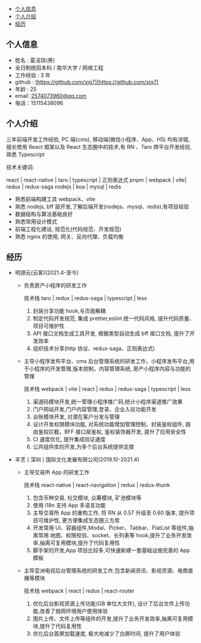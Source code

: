 - [个人信息](./index.html#个人信息)
- [个人介绍](./index.html#个人介绍)
- [经历](./index.html#经历)

## 个人信息

- 姓名 : 夏洁琼(男)
- 全日制统招本科 / 南华大学 / 网络工程
- 工作经验 : 3 年
- github : [https://github.com/xjq7](https://github.com/xjq7)
- 年龄 : 25
- email :2574073960@qq.com
- 电话：15115438096

## 个人介绍

三年前端开发工作经验, PC 端(cms), 移动端(微信小程序、App、H5) 均有涉猎, 擅长使用 React 框架以及 React 生态圈中的技术,有 RN 、Taro 跨平台开发经验,熟悉 Typescript

技术关键词:

react | react-native | taro | typescript | 正则表达式
pnpm | webpack | vite| redux | redux-saga
nodejs | koa | mysql | redis

- 熟悉前端构建工具 webpack、vite
- 熟悉 nodejs, bff 层开发,了解后端开发(nodejs、mysql、redis),有项目经验
- 数据结构与算法基础良好
- 熟悉常用设计模式
- 前端工程化建设, 规范化(代码规范、开发规范)
- 熟悉 nginx 的使用, 网关、反向代理、负载均衡

## 经历

- 明源云(云客)(2021.4-至今)

  - 负责房产小程序的研发工作

    技术栈 taro | redux | redux-saga | typescript | less

    1.  封装分享功能 hook,与页面解耦
    2.  制定代码开发规范, 集成 prettier,eslint 统一代码风格, 提升代码质量、项目可维护性
    3.  API 接口文档生成工具开发, 根据类型自动生成 bff 接口文档, 提升了开发效率
    4.  组织技术分享(http 协议、redux-saga、正则表达式)

  - 主导小程序发布平台、cms 后台管理系统的研发工作，小程序发布平台,用于小程序的开发管理,版本控制，内容管理系统, 房产小程序内容与功能的管理

    技术栈 webpack | vite | react | redux | redux-saga | typescript | less

    1.  渠道码模块开发,统一管理小程序推广码,统计小程序渠道推广效果
    2.  门户网站开发,门户内容管理,登录、企业入驻功能开发
    3.  台账模块开发, 对潜在客户分发与管理
    4.  设计开发权限模块功能, 对系统功能增加管理控制，封装鉴权组件, 路由鉴权拦截，BFF 接口层鉴权, 鉴权装饰器开发, 提升了应用安全性
    5.  CI 速度优化, 提升集成验证速度
    6.  公共组件库的开发,为多个后台系统提供支撑

- 丰艺 ( 深圳 ) 国际文化发展有限公司(2019.10-2021.4)

  - 主导交易所 App 的研发工作

    技术栈 react-native | react-navigation | redux | redux-thunk

    1.  包含币种交易, 社交模块, 众筹模块, 矿池模块等
    2.  使用 i18n 支持 App 多语言功能
    3.  主导交易所 App 的重构工作, 将 RN 从 0.57 升级至 0.60 版本, 提升项目可维护性, 更方便集成生态圈三方库
    4.  开发常用 UI、容器组件,Modal、Picker、Tabbar、FlatList 等组件,抽离常用 地图、权限校验、socket、长列表等 hook,提升了业务开发效率,抽离可复用模块,提升了代码复用性
    5.  脚手架的开发,App 项目比较多,可快速新建一套基础设施完善的 App 模板

  - 主导亚洲电视后台管理系统的研发工作,包含新闻资讯、影视资源、电商直播等模块

    技术栈 webpack | react | redux | react-router

    1.  优化后台影视资源上传功能(GB 单位大文件), 设计了后台文件上传功能,改善了弱网环境用户使用体验
    2.  图片上传、文件上传等组件的开发,提升了业务开发效率,抽离可复用模块,提升了代码复用性
    3.  优化后台首屏加载速度, 极大地减少了白屏时间, 提升了用户体验
